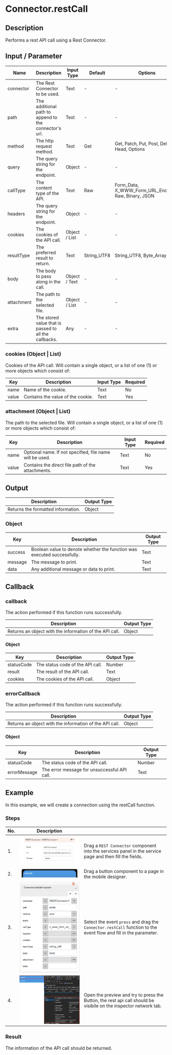 # Connector.restCall

## Description

Performs a rest API call using a Rest Connector.

## Input / Parameter

| Name | Description | Input Type | Default | Options | Required |
| ------ | ------ | ------ | ------ | ------ | ------ |
| connector | The Rest Connector to be used. | Text  | - | - | Yes |
| path | The additional path to append to the connector's url. | Text | - | - | No |
| method | The http request method. | Text | Get | Get, Patch, Put, Post, Delete, Head, Options | No |
| query | The query string for the endpoint. | Object | - | - | No |
| callType | The content type of the API. | Text | Raw | Form_Data, X_WWW_Form_URL_Encoded, Raw, Binary, JSON | No |
| headers | The query string for the endpoint. | Object | - | - | No |
| cookies | The cookies of the API call. | Object / List | - | - | No |
| resultType | The preferred result to return. | Text | String_UTF8 | String_UTF8, Byte_Array | No |
| body | The body to pass along in the call. | Object / Text | - | - | No |
| attachment | The path to the selected file. | Object / List | - | - | No |
| extra | The stored value that is passed to all the callbacks. | Any | - | - | No |

### cookies (Object | List)

Cookies of the API call. Will contain a single object, or a list of one (1) or more objects which consist of:

| Key | Description | Input Type | Required |
| ------ | ------ | ------ | ------ |
| name | Name of the cookie. | Text | No |
| value | Contains the value of the cookie. | Text | Yes |

### attachment (Object | List)

The path to the selected file. Will contain a single object, or a list of one (1) or more objects which consist of:

| Key | Description | Input Type | Required |
| ------ | ------ | ------ | ------ |
| name | Optional name. If not specified, file name will be used. | Text | No |
| value | Contains the direct file path of the attachments. | Text | Yes |

## Output

| Description | Output Type |
| ------ | ------ |
| Returns the formatted information. | Object |

### Object

| Key | Description | Output Type |
| ------ | ------ | ------ |
| success | Boolean value to denote whether the function was executed successfully. | Text |
| message | The message to print. | Text |
| data | Any additional message or data to print. | Text |

## Callback

### callback

The action performed if this function runs successfully.

| Description | Output Type |
| ------ | ------ |
| Returns an object with the information of the API call. | Object |

#### Object

| Key | Description | Output Type |
| ------ | ------ | ------ |
| statusCode | The status code of the API call. | Number |
| result | The result of the API call. | Text |
| cookies | The cookies of the API call. | Object |

### errorCallback

The action performed if this function runs successfully.

| Description | Output Type |
| ------ | ------ |
| Returns an object with the information of the API call. | Object |

#### Object

| Key | Description | Output Type |
| ------ | ------ | ------ |
| statusCode | The status code of the API call. | Number |
| errorMessage | The error message for unsuccessful API call. | Text |

## Example

In this example, we will create a connection using the restCall function. 

### Steps

| No. | Description |  |
| ------ | ------ | ------ |
| 1. | ![](./restCall-step-1.png) | Drag a `REST Connector` component into the services panel in the service page and then fill the fields. |
| 2. | ![](./restCall-step-2.png) | Drag a button component to a page in the mobile designer. |
| 3. | ![](./restCall-step-3.png) | Select the event `press` and drag the `Connector.restCall` function to the event flow and fill in the parameter. |
| 4. | ![](./restCall-step-4.png) | Open the preview and try to press the Button, the rest api call should be visibile on the inspector network tab. |

### Result

The information of the API call should be returned.